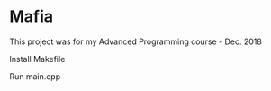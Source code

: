 # Mafia
This project was for my Advanced Programming course - Dec. 2018

Install Makefile


Run main.cpp
